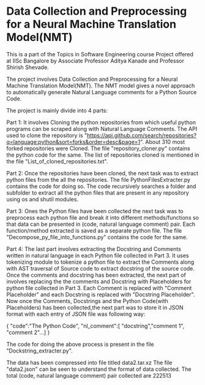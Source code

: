# Data Collection and Preprocessing for a Neural Machine Translation Model(NMT)

This is a part of the Topics in Software Engineering course Project offered at IISc Bangalore by Associate Professor Aditya Kanade and Professor Shirish Shevade.

The project involves Data Collection and Preprocessing for a Neural Machine Translation Model(NMT). The NMT model gives a novel approach to automatically generate Natural Language comments for a Python Source Code.

The project is mainly divide into 4 parts:
 
 Part 1:
 It involves Cloning the python repositories from which useful python programs can be scraped along with Natural Language Comments. The API used to clone the   repository is "https://api.github.com/search/repositories?q=language:python&sort=forks&order=desc&page=1". About 310 most forked repositories were Cloned. The file "repository_cloner.py" contains the python code for the same. The list of repositories cloned is mentioned in the file "List_of_cloned_repositories.txt".
 
 Part 2:
 Once the repositories have been cloned, the next task was to extract python files from the all the repositories. The file PythonFilesExtracter.py contains the code for doing so. The code recursively searches a folder and subfolder to extract all the python files that are present in any repository using os and shutil modules.
 
 Part 3:
 Ones the Python files have been collected the next task was to preprocess each python file and break it into different methods/functions so that data can be presented in (code, natural language comment) pair. Each function/method extracted is saved as a separate python file. The file "Decompose_py_file_into_functions.py" contains the code for the same.
 
 Part 4:
 The last part involves extracting the Docstring and Comments written in natural language in each Python file collected in Part 3. It uses tokenizing module to tokenize a python file to extract the Comments along with AST traversal of Source code to extract docstring of the source code. Once the comments and docstring has been extracted, the next part of involves replacing the the comments and Docstring with Placeholders for python file collected in Part 3. Each Comment is replaced with "Comment Placeholder" and each Docstring is replaced with "Docstring Placeholder".
 Now once the Comments, Docstrings and the Python Code(with Placeholders) has been collected,the next part was to store it in JSON format with each entry of JSON file was following way:
 
 {
 "code":"The Python Code",
 "nl_comment":[ "docstring","comment 1", "comment 2"...]
 }
 
 The code for doing the above process is present in the file "Dockstring_extracter.py". 

The data has been compressed into file titled data2.tar.xz
The file "data2.json" can be seen to understand the format of data collected.
The total (code, natural language comment) pair collected are 222513
